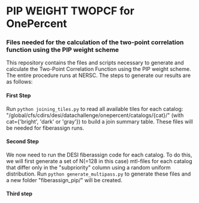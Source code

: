 # PIP WEIGHT TWOPCF for OnePercent
### Files needed for the calculation of the two-point correlation function using the PIP weight scheme

This repository contains the files and scripts necessary to generate and calculate the Two-Point Correlation Function using the PIP weight scheme. The entire procedure runs at NERSC. The steps to generate our results are as follows:

#### First Step

Run `python joining_tiles.py` to read all available tiles for each catalog: "/global/cfs/cdirs/desi/datachallenge/onepercent/catalogs/{cat}/" (with cat={'bright', 'dark' or 'gray'}) to build a join summary table. These files will be needed for fiberassign runs.

#### Second Step

We now need to run the DESI fiberassign code for each catalog. To do this, we will first generate a set of N(=128 in this case) mtl-files for each catalog that differ only in the "subpriority" column using a random uniform distribution. Run `python generate_multipass.py` to generate these files and a new folder "fiberassign_pip/" will be created.

#### Third step

